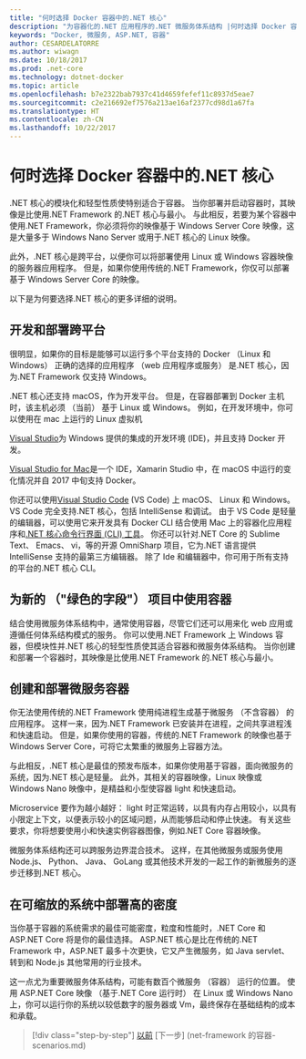 ```yaml
---
title: "何时选择 Docker 容器中的.NET 核心"
description: "为容器化的.NET 应用程序的.NET 微服务体系结构 |何时选择 Docker 容器中的.NET 核心"
keywords: "Docker, 微服务, ASP.NET, 容器"
author: CESARDELATORRE
ms.author: wiwagn
ms.date: 10/18/2017
ms.prod: .net-core
ms.technology: dotnet-docker
ms.topic: article
ms.openlocfilehash: b7e2322bab7937c41d4659fefef11c8937d5eae7
ms.sourcegitcommit: c2e216692ef7576a213ae16af2377cd98d1a67fa
ms.translationtype: HT
ms.contentlocale: zh-CN
ms.lasthandoff: 10/22/2017
---
```

# <a name="when-to-choose-net-core-for-docker-containers"></a>何时选择 Docker 容器中的.NET 核心

.NET 核心的模块化和轻型性质使特别适合于容器。 当你部署并启动容器时，其映像是比使用.NET Framework 的.NET 核心与最小。 与此相反，若要为某个容器中使用.NET Framework，你必须将你的映像基于 Windows Server Core 映像，这是大量多于 Windows Nano Server 或用于.NET 核心的 Linux 映像。

此外，.NET 核心是跨平台，以便你可以将部署使用 Linux 或 Windows 容器映像的服务器应用程序。 但是，如果你使用传统的.NET Framework，你仅可以部署基于 Windows Server Core 的映像。

以下是为何要选择.NET 核心的更多详细的说明。

## <a name="developing-and-deploying-cross-platform"></a>开发和部署跨平台

很明显，如果你的目标是能够可以运行多个平台支持的 Docker （Linux 和 Windows） 正确的选择的应用程序 （web 应用程序或服务） 是.NET 核心，因为.NET Framework 仅支持 Windows。

.NET 核心还支持 macOS，作为开发平台。 但是，在容器部署到 Docker 主机时，该主机必须 （当前） 基于 Linux 或 Windows。 例如，在开发环境中，你可以使用在 mac 上运行的 Linux 虚拟机

[Visual Studio](https://www.visualstudio.com/)为 Windows 提供的集成的开发环境 (IDE)，并且支持 Docker 开发。 

[Visual Studio for Mac](https://www.visualstudio.com/vs/visual-studio-mac/)是一个 IDE，Xamarin Studio 中，在 macOS 中运行的变化情况并自 2017 中旬支持 Docker。

你还可以使用[Visual Studio Code](https://code.visualstudio.com/) (VS Code) 上 macOS、 Linux 和 Windows。 VS Code 完全支持.NET 核心，包括 IntelliSense 和调试。 由于 VS Code 是轻量的编辑器，可以使用它来开发具有 Docker CLI 结合使用 Mac 上的容器化应用程序和[.NET 核心命令行界面 (CLI) 工具](https://docs.microsoft.com/dotnet/core/tools/?tabs=netcore2x)。 你还可以针对.NET Core 的 Sublime Text、 Emacs、 vi，等的开源 OmniSharp 项目，它为.NET 语言提供 IntelliSense 支持的最第三方编辑器。 除了 Ide 和编辑器中，你可用于所有支持的平台的.NET 核心 CLI。

## <a name="using-containers-for-new-green-field-projects"></a>为新的 （"绿色的字段"） 项目中使用容器

结合使用微服务体系结构中，通常使用容器，尽管它们还可以用来化 web 应用或遵循任何体系结构模式的服务。 你可以使用.NET Framework 上 Windows 容器，但模块性并.NET 核心的轻型性质使其适合容器和微服务体系结构。 当你创建和部署一个容器时，其映像是比使用.NET Framework 的.NET 核心与最小。

## <a name="creating-and-deploying-microservices-on-containers"></a>创建和部署微服务容器

你无法使用传统的.NET Framework 使用纯进程生成基于微服务 （不含容器） 的应用程序。 这样一来，因为.NET Framework 已安装并在进程，之间共享进程浅和快速启动。 但是，如果你使用的容器，传统的.NET Framework 的映像也基于 Windows Server Core，可将它太繁重的微服务上容器方法。

与此相反，.NET 核心是最佳的预发布版本，如果你使用基于容器，面向微服务的系统，因为.NET 核心是轻量。 此外，其相关的容器映像，Linux 映像或 Windows Nano 映像中，是精益和小型使容器 light 和快速启动。

Microservice 要作为越小越好： light 时正常运转，以具有内存占用较小，以具有小限定上下文，以便表示较小的区域问题，从而能够启动和停止快速。 有关这些要求，你将想要使用小和快速实例容器图像，例如.NET Core 容器映像。

微服务体系结构还可以跨服务边界混合技术。 这样，在其他微服务或服务使用 Node.js、 Python、 Java、 GoLang 或其他技术开发的一起工作的新微服务的逐步迁移到.NET 核心。

## <a name="deploying-high-density-in-scalable-systems"></a>在可缩放的系统中部署高的密度

当你基于容器的系统需求的最佳可能密度，粒度和性能时，.NET Core 和 ASP.NET Core 将是你的最佳选择。 ASP.NET 核心是比在传统的.NET Framework 中，ASP.NET 最多十次更快，它又产生微服务，如 Java servlet、 转到和 Node.js 其他常用的行业技术。

这一点尤为重要微服务体系结构，可能有数百个微服务 （容器） 运行的位置。 使用 ASP.NET Core 映像 （基于.NET Core 运行时） 在 Linux 或 Windows Nano 上，你可以运行你的系统以较低数字的服务器或 Vm，最终保存在基础结构的成本和承载。


>[!div class="step-by-step"]
[以前](常规-guidance.md) [下一步] (net-framework 的容器-scenarios.md)
